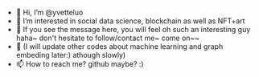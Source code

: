 - 👋 Hi, I’m @yvetteluo
- 🌱 I’m interested in social data science, blockchain as well as NFT+art
- 👀 If you see the message here, you will feel oh such an interesting guy haha~ don't hesitate to follow/contact me~ come on~~
- 💞️ (I will update other codes about machine learning and graph embeding later:) athough slowly)
- 📫 How to reach me? github maybe? :)

<!---
nanadontstudy/nanadontstudy is a ✨ special ✨ repository because its `README.md` (this file) appears on your GitHub profile.
You can click the Preview link to take a look at your changes.
--->
